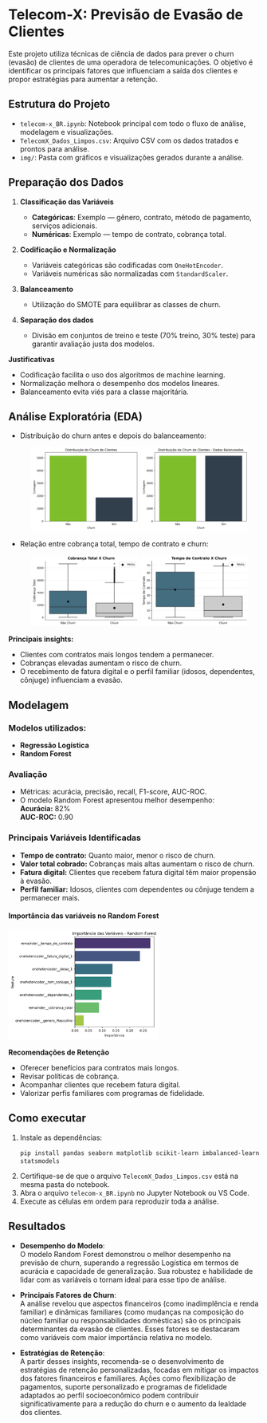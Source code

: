 # Telecom-X: Previsão de Evasão de Clientes

Este projeto utiliza técnicas de ciência de dados para prever o churn (evasão) de clientes de uma operadora de telecomunicações. O objetivo é identificar os principais fatores que influenciam a saída dos clientes e propor estratégias para aumentar a retenção.


## Estrutura do Projeto

- `telecom-x_BR.ipynb`: Notebook principal com todo o fluxo de análise, modelagem e visualizações.
- `TelecomX_Dados_Limpos.csv`: Arquivo CSV com os dados tratados e prontos para análise.
- `img/`: Pasta com gráficos e visualizações gerados durante a análise.


## Preparação dos Dados

1. **Classificação das Variáveis**
   - **Categóricas**: Exemplo — gênero, contrato, método de pagamento, serviços adicionais.
   - **Numéricas**: Exemplo — tempo de contrato, cobrança total.

2. **Codificação e Normalização**
   - Variáveis categóricas são codificadas com `OneHotEncoder`.
   - Variáveis numéricas são normalizadas com `StandardScaler`.

3. **Balanceamento**
   - Utilização do SMOTE para equilibrar as classes de churn.

4. **Separação dos dados**
   - Divisão em conjuntos de treino e teste (70% treino, 30% teste) para garantir avaliação justa dos modelos.

**Justificativas**
   - Codificação facilita o uso dos algoritmos de machine learning.
   - Normalização melhora o desempenho dos modelos lineares.
   - Balanceamento evita viés para a classe majoritária.


## Análise Exploratória (EDA)

- Distribuição do churn antes e depois do balanceamento:
  <p align="center">
    <img src="img/distribuicao_churn.png" alt="Distribuição Churn" width="45%" />
    <img src="img/distribuicao_churn_balanceado.png" alt="Distribuição Churn Balanceado" width="45%" />
  </p>

- Relação entre cobrança total, tempo de contrato e churn:
  <p align="center">
    <img src="img/cobranca_total_churn.png" alt="Cobrança Total x Churn" width="45%" />
    <img src="img/tempo_contrato_churn.png" alt="Tempo Contrato x Churn" width="45%" />
  </p>

**Principais insights:**
- Clientes com contratos mais longos tendem a permanecer.
- Cobranças elevadas aumentam o risco de churn.
- O recebimento de fatura digital e o perfil familiar (idosos, dependentes, cônjuge) influenciam a evasão.


## Modelagem

### **Modelos utilizados**:
- **Regressão Logística**
- **Random Forest**

### Avaliação

- Métricas: acurácia, precisão, recall, F1-score, AUC-ROC.
- O modelo Random Forest apresentou melhor desempenho:  
  **Acurácia:** 82%  
  **AUC-ROC:** 0.90

### Principais Variáveis Identificadas

- **Tempo de contrato:** Quanto maior, menor o risco de churn.
- **Valor total cobrado:** Cobranças mais altas aumentam o risco de churn.
- **Fatura digital:** Clientes que recebem fatura digital têm maior propensão à evasão.
- **Perfil familiar:** Idosos, clientes com dependentes ou cônjuge tendem a permanecer mais.

#### Importância das variáveis no Random Forest

<p align="left">
    <img src="img/rd_variaveis.png" alt="Importância das Variáveis" width="60%" />
</p>


**Recomendações de Retenção**
   - Oferecer benefícios para contratos mais longos.
   - Revisar políticas de cobrança.
   - Acompanhar clientes que recebem fatura digital.
   - Valorizar perfis familiares com programas de fidelidade.

## Como executar

1. Instale as dependências:
   ```
   pip install pandas seaborn matplotlib scikit-learn imbalanced-learn statsmodels
   ```
2. Certifique-se de que o arquivo `TelecomX_Dados_Limpos.csv` está na mesma pasta do notebook.
3. Abra o arquivo `telecom-x_BR.ipynb` no Jupyter Notebook ou VS Code.
4. Execute as células em ordem para reproduzir toda a análise.


## Resultados

- **Desempenho do Modelo**:  
O modelo Random Forest demonstrou o melhor desempenho na previsão de churn, superando a regressão Logística em termos de acurácia e capacidade de generalização. Sua robustez e habilidade de lidar com as variáveis o tornam ideal para esse tipo de análise.

- **Principais Fatores de Churn**:  
A análise revelou que aspectos financeiros (como inadimplência e renda familiar) e dinâmicas familiares (como mudanças na composição do núcleo familiar ou responsabilidades domésticas) são os principais determinantes da evasão de clientes. Esses fatores se destacaram como variáveis com maior importância relativa no modelo.

- **Estratégias de Retenção**:  
A partir desses insights, recomenda-se o desenvolvimento de estratégias de retenção personalizadas, focadas em mitigar os impactos dos fatores financeiros e familiares. Ações como flexibilização de pagamentos, suporte personalizado e programas de fidelidade adaptados ao perfil socioeconômico podem contribuir significativamente para a redução do churn e o aumento da lealdade dos clientes.
